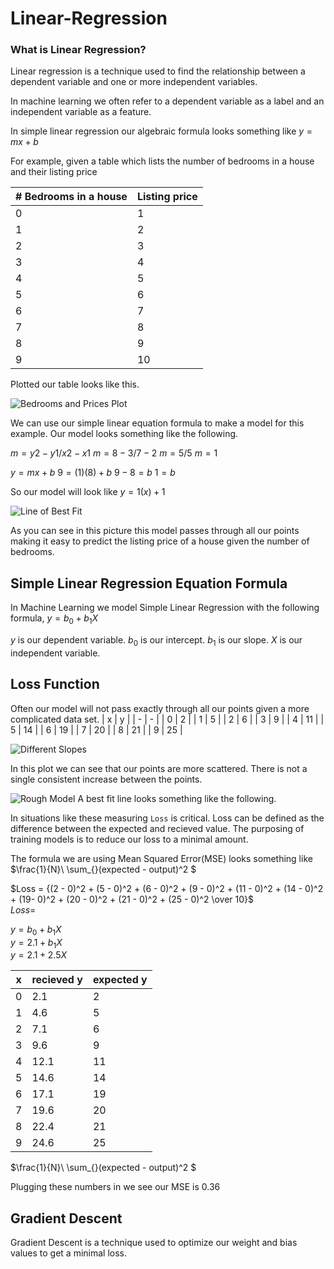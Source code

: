 # Linear-Regression

### What is Linear Regression?

Linear regression is a technique used to find the relationship between a dependent variable and one or more independent variables.

In machine learning we often refer to a dependent variable as a label and an independent variable as a feature.

In simple linear regression our algebraic formula looks something like $y = mx + b$

For example, given a table which lists the number of bedrooms in a house and their listing price

| # Bedrooms in a house | Listing price |
| --------------------- | ------------- |
| 0                     | 1             |
| 1                     | 2             |
| 2                     | 3             |
| 3                     | 4             |
| 4                     | 5             |
| 5                     | 6             |
| 6                     | 7             |
| 7                     | 8             |
| 8                     | 9             |
| 9                     | 10            |

Plotted our table looks like this.

![Bedrooms and Prices Plot](/images/plot.png)

We can use our simple linear equation formula to make a model for this example. Our model looks something like the following.

$m = y2 - y1 / x2 - x1$
$m= 8 - 3 / 7 - 2$
$m= 5 / 5$
$m= 1$

$y = mx + b$
$9 = (1)(8) + b$
$9 - 8 = b$
$1 = b$

So our model will look like $y = 1(x) + 1$

![Line of Best Fit](/images/lineOfBestFit.png)

As you can see in this picture this model passes through all our points making it easy to predict the listing price of a house given the number of bedrooms.

## Simple Linear Regression Equation Formula

In Machine Learning we model Simple Linear Regression with the following formula,
$y=b_{0} + b_{1}X$

$y$ is our dependent variable.
$b_{0}$ is our intercept.
$b_{1}$ is our slope.
$X$ is our independent variable.

## Loss Function

Often our model will not pass exactly through all our points given a more complicated data set.
| x | y |
| - | - |
| 0 | 2 |
| 1 | 5 |
| 2 | 6 |
| 3 | 9 |
| 4 | 11 |
| 5 | 14 |
| 6 | 19 |
| 7 | 20 |
| 8 | 21 |
| 9 | 25 |

![Different Slopes](/images/differentSlopes.png)

In this plot we can see that our points are more scattered. There is not a single consistent increase between the points.

![Rough Model](/images/RoughLine.png)
A best fit line looks something like the following.

In situations like these measuring `Loss` is critical. Loss can be defined as the difference between the expected and recieved value. The purposing of training models is to reduce our loss to a minimal amount.

The formula we are using Mean Squared Error(MSE) looks something like
$\frac{1}{N}\ \sum\_{}\(expected - output)^2 $

$Loss = {(2 - 0)^2 + (5 - 0)^2 + (6 - 0)^2 + (9 - 0)^2 + (11 - 0)^2 + (14 - 0)^2 + (19- 0)^2 + (20 - 0)^2 + (21 - 0)^2 + (25 - 0)^2 \over 10}$<br /> 
$Loss=$

$y=b_{0} + b_{1}X$<br /> 
$y=2.1 + b_{1}X$<br /> 
$y=2.1 + 2.5X$

| x   | recieved y | expected y |
| --- | ---------- | ---------- |
| 0   | 2.1        | 2          |
| 1   | 4.6        | 5          |
| 2   | 7.1        | 6          |
| 3   | 9.6        | 9          |
| 4   | 12.1       | 11         |
| 5   | 14.6       | 14         |
| 6   | 17.1       | 19         |
| 7   | 19.6       | 20         |
| 8   | 22.4       | 21         |
| 9   | 24.6       | 25         |

$\frac{1}{N}\ \sum\_{}\(expected - output)^2 $

Plugging these numbers in we see our MSE is $0.36$

## Gradient Descent

Gradient Descent is a technique used to optimize our weight and bias values to get a minimal loss.
